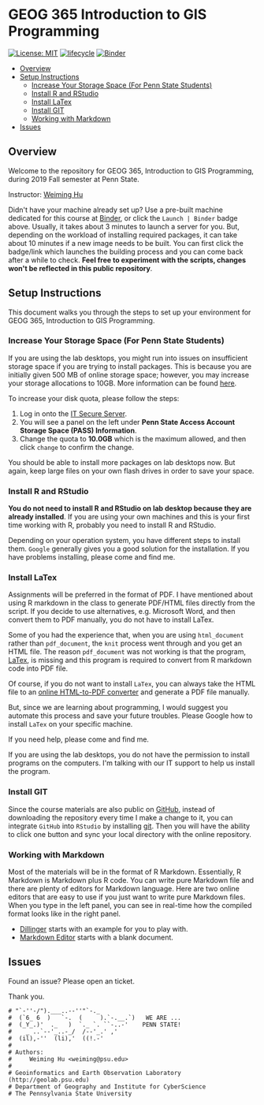 # GEOG 365 Introduction to GIS Programming

[![License: MIT](https://img.shields.io/badge/License-MIT-yellow.svg)](https://opensource.org/licenses/MIT)
[![lifecycle](https://img.shields.io/badge/lifecycle-experimental-orange.svg)](https://www.tidyverse.org/lifecycle/#experimental)
[![Binder](https://mybinder.org/badge_logo.svg)](https://mybinder.org/v2/gh/Weiming-Hu/PSU-2019FALL-GEOG365-GISIntroR/master)

<!-- vim-markdown-toc GitLab -->

* [Overview](#overview)
* [Setup Instructions](#setup-instructions)
    * [Increase Your Storage Space (For Penn State Students)](#increase-your-storage-space-for-penn-state-students)
    * [Install R and RStudio](#install-r-and-rstudio)
    * [Install LaTex](#install-latex)
    * [Install GIT](#install-git)
    * [Working with Markdown](#working-with-markdown)
* [Issues](#issues)

<!-- vim-markdown-toc -->

## Overview

Welcome to the repository for GEOG 365, Introduction to GIS Programming, during 2019 Fall semester at Penn State.

Instructor: [Weiming Hu](https://weiming-hu.github.io/)

Didn't have your machine already set up? Use a pre-built machine dedicated for this course at [Binder](https://mybinder.org/v2/gh/Weiming-Hu/PSU-2019FALL-GEOG365-GISIntroR/master), or click the `Launch | Binder` badge above. Usually, it takes about 3 minutes to launch a server for you. But, depending on the workload of installing required packages, it can take about 10 minutes if a new image needs to be built. You can first click the badge/link which launches the building process and you can come back after a while to check. **Feel free to experiment with the scripts, changes won't be reflected in this public repository**.  

## Setup Instructions

This document walks you through the steps to set up your environment for GEOG 365, Introduction to GIS Programming.

### Increase Your Storage Space (For Penn State Students)

If you are using the lab desktops, you might run into issues on insufficient storage space if you are trying to install packages. This is because you are initially given 500 MB of online storage space; however, you may increase your storage allocations to 10GB. More information can be found [here](https://sites.comm.psu.edu/itsupport/pass-space-u-drive/).

To increase your disk quota, please follow the steps:

1. Log in onto the [IT Secure Server](https://sites.comm.psu.edu/itsupport/pass-space-u-drive/).
2. You will see a panel on the left under **Penn State Access Account Storage Space (PASS) Information**.
3. Change the quota to **10.0GB** which is the maximum allowed, and then click `change` to confirm the change.

You should be able to install more packages on lab desktops now. But again, keep large files on your own flash drives in order to save your space.

### Install R and RStudio

**You do not need to install R and RStudio on lab desktop because they are already installed**. If you are using your own machines and this is your first time working with R, probably you need to install R and RStudio.

Depending on your operation system, you have different steps to install them. `Google` generally gives you a good solution for the installation. If you have problems installing, please come and find me.

### Install LaTex

Assignments will be preferred in the format of PDF. I have mentioned about using R markdown in the class to generate PDF/HTML files directly from the script. If you decide to use alternatives, e.g. Microsoft Word, and then convert them to PDF manually, you do not have to install LaTex.

Some of you had the experience that, when you are using `html_document` rather than `pdf_document`, the `knit` process went through and you get an HTML file. The reason `pdf_document` was not working is that the program, [LaTex](https://www.latex-project.org/), is missing and this program is required to convert from R markdown code into PDF file.

Of course, if you do not want to install `LaTex`, you can always take the HTML file to an [online HTML-to-PDF converter](https://html2pdf.com/) and generate a PDF file manually.

But, since we are learning about programming, I would suggest you automate this process and save your future troubles. Please Google how to install `LaTex` on your specific machine.

If you need help, please come and find me.

If you are using the lab desktops, you do not have the permission to install programs on the computers. I'm talking with our IT support to help us install the program.

### Install GIT

Since the course materials are also public on [GitHub](https://github.com/Weiming-Hu/PSU-2019FALL-GEOG365-GISIntroR), instead of downloading the repository every time I make a change to it, you can integrate `GitHub` into `RStudio` by installing [git](https://git-scm.com/). Then you will have the ability to click one button and sync your local directory with the online repository.

### Working with Markdown

Most of the materials will be in the format of R Markdown. Essentially, R Markdown is Markdown plus R code. You can write pure Markdown file and there are plenty of editors for Markdown language. Here are two online editors that are easy to use if you just want to write pure Markdown files. When you type in the left panel, you can see in real-time how the compiled format looks like in the right panel.

- [Dillinger](https://dillinger.io/) starts with an example for you to play with.
- [Markdown Editor](https://jbt.github.io/markdown-editor/) starts with a blank document.

## Issues

Found an issue? Please open an ticket.

Thank you.

```
# "`-''-/").___..--''"`-._
#  (`6_ 6  )   `-.  (     ).`-.__.`)   WE ARE ...
#  (_Y_.)'  ._   )  `._ `. ``-..-'    PENN STATE!
#    _ ..`--'_..-_/  /--'_.' ,'
#  (il),-''  (li),'  ((!.-'
# 
# Authors: 
#     Weiming Hu <weiming@psu.edu>
#
# Geoinformatics and Earth Observation Laboratory (http://geolab.psu.edu)
# Department of Geography and Institute for CyberScience
# The Pennsylvania State University
```
